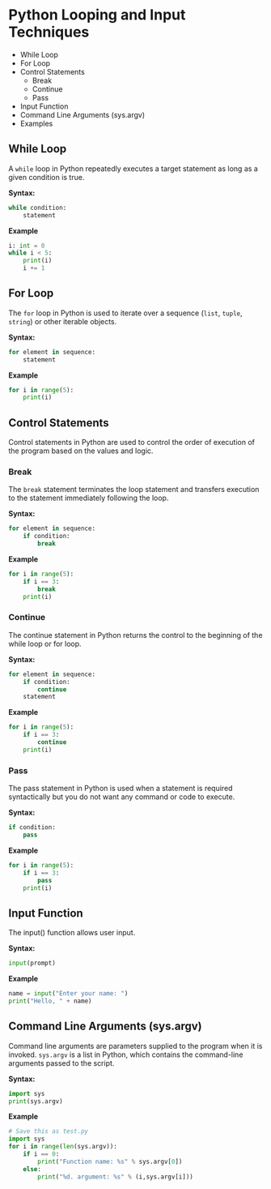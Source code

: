 # Python Looping and Input Techniques

* While Loop
* For Loop
* Control Statements
  * Break
  * Continue
  * Pass
* Input Function
* Command Line Arguments (sys.argv)
* Examples

## While Loop

A `while` loop in Python repeatedly executes a target statement as long as a given condition is true.

**Syntax:**
```python
while condition:
    statement
```

**Example**
```python
i: int = 0
while i < 5:
    print(i)
    i += 1
```

## For Loop

The `for` loop in Python is used to iterate over a sequence (`list`, `tuple`, `string`) or other iterable objects.

**Syntax:**
```python
for element in sequence:
    statement
```

**Example**
```python
for i in range(5):
    print(i)
```

## Control Statements

Control statements in Python are used to control the order of execution of the program based on the values and logic.

### Break

The `break` statement terminates the loop statement and transfers execution to the statement immediately following the loop.

**Syntax:**
```python
for element in sequence:
    if condition:
        break
```

**Example**
```python
for i in range(5):
    if i == 3:
        break
    print(i)
```

### Continue

The continue statement in Python returns the control to the beginning of the while loop or for loop.


**Syntax:**
```python
for element in sequence:
    if condition:
        continue
    statement
```

**Example**
```python
for i in range(5):
    if i == 3:
        continue
    print(i)
```

### Pass

The pass statement in Python is used when a statement is required syntactically but you do not want any command or code to execute.

**Syntax:**
```python
if condition:
    pass
```

**Example**
```python
for i in range(5):
    if i == 3:
        pass
    print(i)
```

## Input Function

The input() function allows user input.

**Syntax:**
```python
input(prompt)
```

**Example**
```python
name = input("Enter your name: ")
print("Hello, " + name)
```

## Command Line Arguments (sys.argv)

Command line arguments are parameters supplied to the program when it is invoked. `sys.argv` is a list in Python, which contains the command-line arguments passed to the script.

**Syntax:**
```python
import sys
print(sys.argv)
```

**Example**
```python
# Save this as test.py
import sys
for i in range(len(sys.argv)):
    if i == 0:
        print("Function name: %s" % sys.argv[0])
    else:
        print("%d. argument: %s" % (i,sys.argv[i]))
```